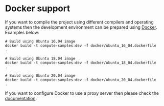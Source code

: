 # Docker support
If you want to compile the project using different compilers and
operating systems then the development environment can be prepared using
[Docker](https://www.docker.com/). Examples below:

    # Build using Ubuntu 16.04 image
    docker build -t compute-samples:dev -f docker/ubuntu_16_04.dockerfile .

    # Build using Ubuntu 18.04 image
    docker build -t compute-samples:dev -f docker/ubuntu_18_04.dockerfile .

    # Build using Ubuntu 20.04 image
    docker build -t compute-samples:dev -f docker/ubuntu_20_04.dockerfile .

If you want to configure Docker to use a proxy server then please check the [documentation](https://docs.docker.com/network/proxy/).
